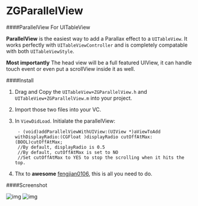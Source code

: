 ZGParallelView
==============

####ParallelView For UITableView

**ParallelView** is the easiest way to add a Parallax effect to a `UITableView`. It works perfectly with `UITableViewController` and is completely compatable with both `UITableViewStyle`.

**Most importantly**
The head view will be a full featured UIView, it can handle touch event or even put a scrollView inside it as well.

####Install

1. Drag and Copy the `UITableView+ZGParallelView.h` and `UITableView+ZGParallelView.m` into your project.
2. Import those two files into your VC.
3. In `ViewDidLoad`. Initialate the parallelView:

		- (void)addParallelViewWithUIView:(UIView *)aViewToAdd withDisplayRadio:(CGFloat )displayRadio cutOffAtMax:(BOOL)cutOffAtMax;
		//By default, displayRadio is 0.5
		//By default, cutOffAtMax is set to NO
		//Set cutOffAtMax to YES to stop the scrolling when it hits the top.
		
4. Thx to **awesome** [fengjian0106](https://github.com/fengjian0106), this is all you need to do.

####Screenshot

![img](https://raw.github.com/zhigang1992/ZGParallelView/master/ScreenShotA.png) 
![img](https://raw.github.com/zhigang1992/ZGParallelView/master/ScreenShotB.png)